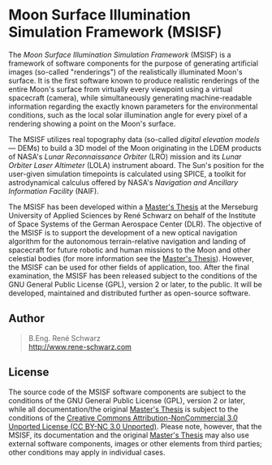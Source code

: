 # Moon Surface Illumination Simulation Framework (MSISF) #


The *Moon Surface Illumination Simulation Framework* (MSISF) is a framework of software components for the purpose of generating artificial images (so-called "renderings") of the realistically illuminated Moon's surface. It is the first software known to produce realistic renderings of the entire Moon's surface from virtually every viewpoint using a virtual spacecraft (camera), while simultaneously generating machine-readable information regarding the exactly known parameters for the environmental conditions, such as the local solar illumination angle for every pixel of a rendering showing a point on the Moon's surface.

The MSISF utilizes real topography data (so-called *digital elevation models* &mdash; DEMs) to build a 3D model of the Moon originating in the LDEM products of NASA's *Lunar Reconnaissance Orbiter* (LRO) mission and its *Lunar Orbiter Laser Altimeter* (LOLA) instrument aboard. The Sun's position for the user-given simulation timepoints is calculated using SPICE, a toolkit for astrodynamical calculus offered by NASA's *Navigation and Ancillary Information Facility* (NAIF).

The MSISF has been developed within a [Master's Thesis][Master's Thesis] at the Merseburg University of Applied Sciences by René Schwarz on behalf of the Institute of Space Systems of the German Aerospace Center (DLR). The objective of the MSISF is to support the development of a new optical navigation algorithm for the autonomous terrain-relative navigation and landing of spacecraft for future robotic and human missions to the Moon and other celestial bodies (for more information see the [Master's Thesis][Master's Thesis]). However, the MSISF can be used for other fields of application, too. After the final examination, the MSISF has been released subject to the conditions of the GNU General Public License (GPL), version 2 or later, to the public. It will be developed, maintained and distributed further as open-source software.



## Author ##

> B.Eng. René Schwarz   
> <http://www.rene-schwarz.com>

    
## License ##

The source code of the MSISF software components are subject to the conditions of the GNU General Public License (GPL), version 2 or later, while all documentation/the original [Master's Thesis][Master's Thesis] is subject to the conditions of the [Creative Commons Attribution-NonCommercial 3.0 Unported License (CC BY-NC 3.0 Unported)][CC-BY-NC]. Please note, however, that the MSISF, its documentation and the original [Master's Thesis][Master's Thesis] may also use external software components, images or other elements from third parties; other conditions may apply in individual cases.


   [Master's Thesis]:    http://go.rene-schwarz.com/masters-thesis   "Master's Thesis 'Development of an illumination simulation software for the Moon’s surface: An approach to illumination direction estimation on pictures of solid planetary surfaces with a significant number of craters.' by B.Eng. René Schwarz"
   [CC-BY-NC]:           http://creativecommons.org/licenses/by-nc/3.0/